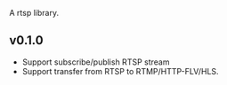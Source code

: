 A rtsp library.
## v0.1.0
- Support subscribe/publish RTSP stream
- Support transfer from RTSP to RTMP/HTTP-FLV/HLS.


